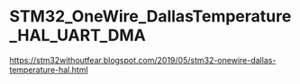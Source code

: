 # STM32_OneWire_DallasTemperature_HAL_UART_DMA
https://stm32withoutfear.blogspot.com/2019/05/stm32-onewire-dallas-temperature-hal.html
